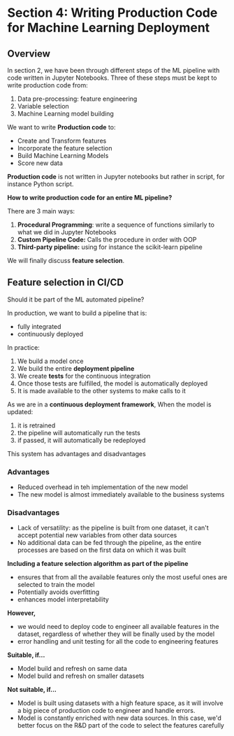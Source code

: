 # Section 4: Writing Production Code for Machine Learning Deployment

## Overview

In section 2, we have been through different steps of the ML pipeline with code written in Jupyter Notebooks. Three of these steps must be kept to write production code from:
1. Data pre-processing: feature engineering
2. Variable selection
3. Machine Learning model building

We want to write **Production code** to:
* Create and Transform features
* Incorporate the feature selection
* Build Machine Learning Models
* Score new data

**Production code** is not written in Jupyter notebooks but rather in script, for instance Python script.

**How to write production code for an entire ML pipeline?**

There are 3 main ways:
1. **Procedural Programming**: write a sequence of functions similarly to what we did in Jupyter Notebooks
2. **Custom Pipeline Code:** Calls the procedure in order with OOP
3. **Third-party pipeline:** using for instance the scikit-learn pipeline

We will finally discuss **feature selection**.

## Feature selection in CI/CD

 Should it be part of the ML automated pipeline?

 In production, we want to build a pipeline that is:
 * fully integrated
 * continuously deployed

 In practice:
 1. We build a model once
 2. We build the entire **deployment pipeline**
 3. We create **tests** for the continuous integration
 4. Once those tests are fulfilled, the model is automatically deployed
 5. It is made available to the other systems to make calls to it

 As we are in a **continuous deployment  framework**, When the model is updated:
 1. it is retrained
 2. the pipeline will automatically run the tests
 3. if passed, it will automatically be redeployed

 This system has advantages and disadvantages

 ### Advantages

 - Reduced overhead in teh implementation of the new model
 - The new model is almost immediately available to the business systems

 ### Disadvantages

 - Lack of versatility: as the pipeline is built from one dataset, it can't accept potential new variables from other data sources
 - No additional data can be fed through the pipeline, as the entire processes are based on the first data on which it was built

 **Including a feature selection algorithm as part of the pipeline**
 - ensures that from all the available features only the most useful ones are selected to train the model
 - Potentially avoids overfitting
 - enhances model interpretability

 **However,**
- we would need to deploy code to engineer all available features in the dataset, regardless of whether they will be finally used by the model
- error handling and unit testing for all the code to engineering features

**Suitable, if...**

- Model build and refresh on same data
- Model build and refresh on smaller datasets

**Not suitable, if...**

- Model is built using datasets with a high feature space, as it will involve a big piece of production code to engineer and handle errors.
- Model is constantly enriched with new data sources. In this case, we'd better focus on the R&D part of the code to select the features carefully








